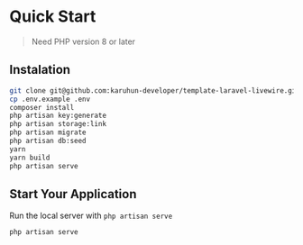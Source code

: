 # Quick Start

> Need PHP version 8 or later

## Instalation

```bash
git clone git@github.com:karuhun-developer/template-laravel-livewire.git
cp .env.example .env
composer install
php artisan key:generate
php artisan storage:link
php artisan migrate
php artisan db:seed
yarn
yarn build
php artisan serve
```

## Start Your Application

Run the local server with `php artisan serve`

```bash
php artisan serve
```
